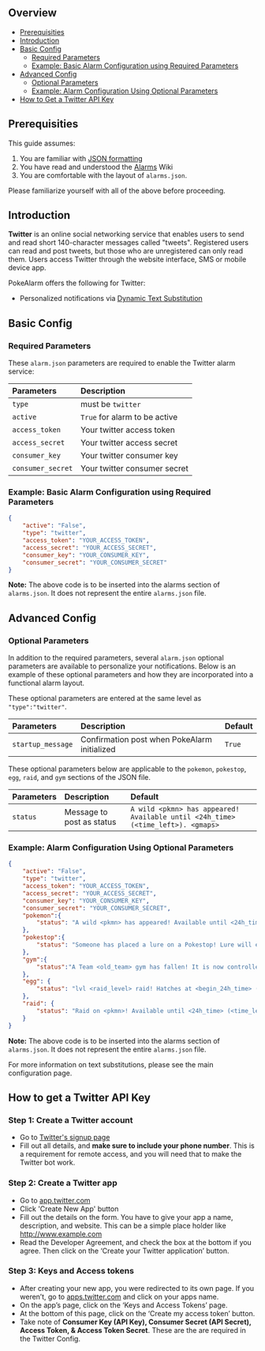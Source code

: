 ## Overview
* [Prerequisities](#prerequisities)
* [Introduction](#introduction)
* [Basic Config](#basic-config)
  * [Required Parameters](#required-parameters)
  * [Example: Basic Alarm Configuration using Required Parameters](#example-basic-alarm-configuration-using-required-parameters)
* [Advanced Config](#advanced-config)
  * [Optional Parameters](#optional-parameters)
  * [Example: Alarm Configuration Using Optional Parameters](#example-alarm-configuration-using-optional-parameters)
* [How to Get a Twitter API Key](#how-to-get-a-twitter-api-key)


## Prerequisities
This guide assumes: 

1. You are familiar with [JSON formatting](http://www.w3schools.com/json/default.asp)
2. You have read and understood the [Alarms](https://github.com/kvangent/PokeAlarm/wiki/Alarms) Wiki
3. You are comfortable with the layout of `alarms.json`.

Please familiarize yourself with all of the above before proceeding.

## Introduction
**Twitter** is an online social networking service that enables users to send and read short 140-character messages called "tweets". Registered users can read and post tweets, but those who are unregistered can only read them. Users access Twitter through the website interface, SMS or mobile device app.

PokeAlarm offers the following for Twitter:

* Personalized notifications via [Dynamic Text Substitution](Dynamic-Text-Substitution)


## Basic Config

### Required Parameters
These `alarm.json` parameters are required to enable the Twitter alarm service:

| Parameters       | Description                            |
|:-----------------|:----------------------------------------|
| `type`           | must be `twitter`                      |
| `active`         |`True` for alarm to be active           |
| `access_token`   | Your twitter access token              |
| `access_secret`  | Your twitter access secret             |
| `consumer_key`   | Your twitter consumer key              |
| `consumer_secret`| Your twitter consumer secret           |

### Example: Basic Alarm Configuration using Required Parameters
```json
{
	"active": "False",
	"type": "twitter",
	"access_token": "YOUR_ACCESS_TOKEN",
	"access_secret": "YOUR_ACCESS_SECRET",
	"consumer_key": "YOUR_CONSUMER_KEY",
	"consumer_secret": "YOUR_CONSUMER_SECRET"
}
```
**Note:** The above code is to be inserted into the alarms section of `alarms.json`.  It does not represent the entire `alarms.json` file.

## Advanced Config

### Optional Parameters
In addition to the required parameters, several `alarm.json` optional parameters are available to personalize your notifications.  Below is an example of these optional parameters and how they are incorporated into a functional alarm layout.

These optional parameters are entered at the same level as `"type":"twitter"`.

| Parameters         | Description                                                | Default                      |
|:-------------------|:-----------------------------------------------------------|:-----------------------------|
| `startup_message`  | Confirmation post when PokeAlarm initialized               | `True`                       |

These optional parameters below are applicable to the `pokemon`, `pokestop`, `egg`, `raid`, and `gym` sections of the JSON file.


| Parameters      | Description                                       | Default                                       |
|:----------------|:--------------------------------------------------|:----------------------------------------------|
| `status`        | Message to post as status                         | `A wild <pkmn> has appeared! Available until <24h_time> (<time_left>). <gmaps>`                      |

### Example: Alarm Configuration Using Optional Parameters
```json
{
	"active": "False",
	"type": "twitter",
	"access_token": "YOUR_ACCESS_TOKEN",
	"access_secret": "YOUR_ACCESS_SECRET",
	"consumer_key": "YOUR_CONSUMER_KEY",
	"consumer_secret": "YOUR_CONSUMER_SECRET",
	"pokemon":{
		"status": "A wild <pkmn> has appeared! Available until <24h_time> (<time_left>). <gmaps>"
	},
	"pokestop":{
		"status": "Someone has placed a lure on a Pokestop! Lure will expire at <24h_time> (<time_left>).  <gmaps>"
	},
	"gym":{
		"status":"A Team <old_team> gym has fallen! It is now controlled by <new_team>. <gmaps>"
	},
    "egg": {
        "status": "lvl <raid_level> raid! Hatches at <begin_24h_time> (<begin_time_left>). <gmaps>"
    },
    "raid": {
        "status": "Raid on <pkmn>! Available until <24h_time> (<time_left>). <gmaps>"
    }
}
```
**Note:** The above code is to be inserted into the alarms section of `alarms.json`.  It does not represent the entire `alarms.json` file.

For more information on text substitutions, please see the main configuration page.

## How to get a Twitter API Key

### Step 1: Create a Twitter account
* Go to [Twitter's signup page](https://twitter.com/signup)
* Fill out all details, and **make sure to include your phone number**. This is a requirement for remote access, and you will need that to make the Twitter bot work.

### Step 2: Create a Twitter app
* Go to [app.twitter.com](https://apps.twitter.com)
* Click 'Create New App' button
* Fill out the details on the form. You have to give your app a name, description, and website. This can be a simple place holder like http://www.example.com
* Read the Developer Agreement, and check the box at the bottom if you agree. Then click on the ‘Create your Twitter application’ button.

### Step 3: Keys and Access tokens
* After creating your new app, you were redirected to its own page. If you weren’t, go to [apps.twitter.com](https://apps.twitter.com) and click on your apps name.
* On the app’s page, click on the ‘Keys and Access Tokens’ page.
* At the bottom of this page, click on the ‘Create my access token’ button.
* Take note of **Consumer Key (API Key), Consumer Secret (API Secret), Access Token, & Access Token Secret**. These are the are required in the Twitter Config.
